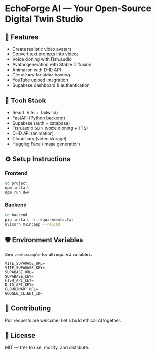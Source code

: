 # EchoForge AI — Your Open-Source Digital Twin Studio

## 🚀 Features
- Create realistic video avatars
- Convert text prompts into videos
- Voice cloning with Fish.audio
- Avatar generation with Stable Diffusion
- Animation with D-ID API
- Cloudinary for video hosting
- YouTube upload integration
- Supabase dashboard & authentication

## 🧩 Tech Stack
- React (Vite + Tailwind)
- FastAPI (Python backend)
- Supabase (auth + database)
- Fish.audio SDK (voice cloning + TTS)
- D-ID API (animation)
- Cloudinary (video storage)
- Hugging Face (image generation)

## ⚙️ Setup Instructions

### Frontend
```bash
cd project
npm install
npm run dev
```

### Backend
```bash
cd backend
pip install -r requirements.txt
uvicorn main:app --reload
```

## 🛡️ Environment Variables
See `.env.example` for all required variables:

```env
VITE_SUPABASE_URL=
VITE_SUPABASE_KEY=
SUPABASE_URL=
SUPABASE_KEY=
FISH_API_KEY=
D_ID_API_KEY=
CLOUDINARY_URL=
GOOGLE_CLIENT_ID=
```

## 🤝 Contributing
Pull requests are welcome! Let's build ethical AI together.

## 📝 License
MIT — free to use, modify, and distribute. 